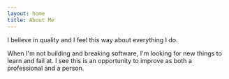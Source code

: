 ```yaml
---
layout: home
title: About Me
---
```


I believe in quality and I feel this way about everything I do. 

When I'm not building and breaking software, I'm looking for new things to learn and fail at. I see this is an opportunity to improve as both a professional and a person.

